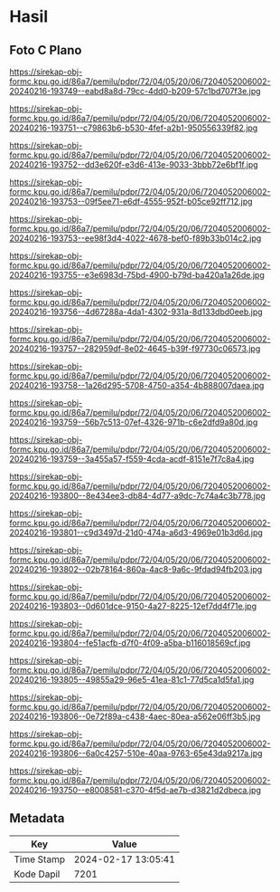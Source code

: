 # Hasil

## Foto C Plano

https://sirekap-obj-formc.kpu.go.id/86a7/pemilu/pdpr/72/04/05/20/06/7204052006002-20240216-193749--eabd8a8d-79cc-4dd0-b209-57c1bd707f3e.jpg

https://sirekap-obj-formc.kpu.go.id/86a7/pemilu/pdpr/72/04/05/20/06/7204052006002-20240216-193751--c79863b6-b530-4fef-a2b1-950556339f82.jpg

https://sirekap-obj-formc.kpu.go.id/86a7/pemilu/pdpr/72/04/05/20/06/7204052006002-20240216-193752--dd3e620f-e3d6-413e-9033-3bbb72e6bf1f.jpg

https://sirekap-obj-formc.kpu.go.id/86a7/pemilu/pdpr/72/04/05/20/06/7204052006002-20240216-193753--09f5ee71-e6df-4555-952f-b05ce92ff712.jpg

https://sirekap-obj-formc.kpu.go.id/86a7/pemilu/pdpr/72/04/05/20/06/7204052006002-20240216-193753--ee98f3d4-4022-4678-bef0-f89b33b014c2.jpg

https://sirekap-obj-formc.kpu.go.id/86a7/pemilu/pdpr/72/04/05/20/06/7204052006002-20240216-193755--e3e6983d-75bd-4900-b79d-ba420a1a26de.jpg

https://sirekap-obj-formc.kpu.go.id/86a7/pemilu/pdpr/72/04/05/20/06/7204052006002-20240216-193756--4d67288a-4da1-4302-931a-8d133dbd0eeb.jpg

https://sirekap-obj-formc.kpu.go.id/86a7/pemilu/pdpr/72/04/05/20/06/7204052006002-20240216-193757--282959df-8e02-4645-b39f-f97730c06573.jpg

https://sirekap-obj-formc.kpu.go.id/86a7/pemilu/pdpr/72/04/05/20/06/7204052006002-20240216-193758--1a26d295-5708-4750-a354-4b888007daea.jpg

https://sirekap-obj-formc.kpu.go.id/86a7/pemilu/pdpr/72/04/05/20/06/7204052006002-20240216-193759--56b7c513-07ef-4326-971b-c6e2dfd9a80d.jpg

https://sirekap-obj-formc.kpu.go.id/86a7/pemilu/pdpr/72/04/05/20/06/7204052006002-20240216-193759--3a455a57-f559-4cda-acdf-8151e7f7c8a4.jpg

https://sirekap-obj-formc.kpu.go.id/86a7/pemilu/pdpr/72/04/05/20/06/7204052006002-20240216-193800--8e434ee3-db84-4d77-a9dc-7c74a4c3b778.jpg

https://sirekap-obj-formc.kpu.go.id/86a7/pemilu/pdpr/72/04/05/20/06/7204052006002-20240216-193801--c9d3497d-21d0-474a-a6d3-4969e01b3d6d.jpg

https://sirekap-obj-formc.kpu.go.id/86a7/pemilu/pdpr/72/04/05/20/06/7204052006002-20240216-193802--02b78164-860a-4ac8-9a6c-9fdad94fb203.jpg

https://sirekap-obj-formc.kpu.go.id/86a7/pemilu/pdpr/72/04/05/20/06/7204052006002-20240216-193803--0d601dce-9150-4a27-8225-12ef7dd4f71e.jpg

https://sirekap-obj-formc.kpu.go.id/86a7/pemilu/pdpr/72/04/05/20/06/7204052006002-20240216-193804--fe51acfb-d7f0-4f09-a5ba-b116018569cf.jpg

https://sirekap-obj-formc.kpu.go.id/86a7/pemilu/pdpr/72/04/05/20/06/7204052006002-20240216-193805--49855a29-96e5-41ea-81c1-77d5ca1d5fa1.jpg

https://sirekap-obj-formc.kpu.go.id/86a7/pemilu/pdpr/72/04/05/20/06/7204052006002-20240216-193806--0e72f89a-c438-4aec-80ea-a562e06ff3b5.jpg

https://sirekap-obj-formc.kpu.go.id/86a7/pemilu/pdpr/72/04/05/20/06/7204052006002-20240216-193806--6a0c4257-510e-40aa-9763-65e43da9217a.jpg

https://sirekap-obj-formc.kpu.go.id/86a7/pemilu/pdpr/72/04/05/20/06/7204052006002-20240216-193750--e8008581-c370-4f5d-ae7b-d3821d2dbeca.jpg


## Metadata

| Key        | Value               |
| ---------- | ------------------- |
| Time Stamp | 2024-02-17 13:05:41 |
| Kode Dapil | 7201                |



